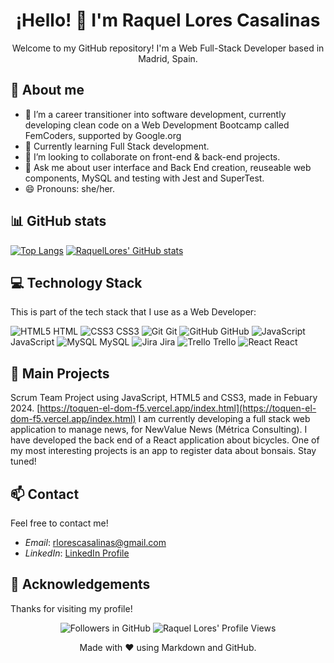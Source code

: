 <!-- Title -->
<h1 align="center">¡Hello! 👋 I'm Raquel Lores Casalinas</h1>

<!-- Description -->
<p align="center"> Welcome to my GitHub repository! I'm a Web Full-Stack Developer based in Madrid, Spain.</p>

<!-- About me Section -->
## 📖 About me

- 🔭 I’m a career transitioner into software development, currently developing clean code on a Web Development Bootcamp called FemCoders, supported by Google.org
- 🌱 Currently learning Full Stack development.
- 👯 I’m looking to collaborate on front-end & back-end projects.
- 💬 Ask me about user interface and Back End creation, reuseable web components, MySQL and testing with Jest and SuperTest.
- 😄 Pronouns: she/her.
  
<!-- Stats Section -->
## 📊 GitHub stats

[![Top Langs](https://github-readme-stats.vercel.app/api/top-langs/?username=raquellores&layout=compact)](https://github.com/raquellores/github-readme-stats)
[![RaquelLores' GitHub stats](https://github-readme-stats.vercel.app/api?username=raquellores)](https://github.com/raquellores/github-readme-stats&include_all_commits=true)

<!-- Technology Stack Section -->
## 💻 Technology Stack

This is part of the tech stack that I use as a Web Developer:

![HTML5](https://img.icons8.com/color/48/000000/html-5.png) HTML
![CSS3](https://img.icons8.com/color/48/000000/css3.png) CSS3
![Git](https://img.icons8.com/color/48/000000/git.png) Git
![GitHub](https://img.icons8.com/material-rounded/48/000000/github.png) GitHub
![JavaScript](https://img.icons8.com/color/48/000000/javascript.png) JavaScript
![MySQL](https://img.icons8.com/color/48/000000/mysql.png) MySQL
![Jira](https://img.icons8.com/color/48/000000/jira.png) Jira
![Trello](https://img.icons8.com/color/48/000000/trello.png) Trello
![React](https://img.icons8.com/plasticine/48/000000/react.png) React


<!-- Main Projects Section -->
## 🚀 Main Projects

Scrum Team Project using JavaScript, HTML5 and CSS3, made in Febuary 2024.
[https://toquen-el-dom-f5.vercel.app/index.html](https://toquen-el-dom-f5.vercel.app/index.html)
I am currently developing a full stack web application to manage news, for NewValue News (Métrica Consulting).
I have developed the back end of a React application about bicycles. One of my most interesting projects is an app to register data about bonsais. Stay tuned!

<!-- Contact Section -->
## 📫 Contact

Feel free to contact me! 

- *Email*: [rlorescasalinas@gmail.com](mailto:rlorescasalinas@gmail.com)
- *LinkedIn*: [LinkedIn Profile](https://www.linkedin.com/in/raquelloreswebfullstackdev/)

<!-- Acknowledgements Section -->
## 🙏 Acknowledgements

Thanks for visiting my profile!
<!-- Badges -->
<p align="center">
  <!-- Followers Badge -->
  <img src="https://img.shields.io/github/followers/RaquelLores?label=Seguir&style=social" alt="Followers in GitHub">
  <!-- Profile Views Badge -->
  <img src="https://komarev.com/ghpvc/?username=RaquelLores&color=brightgreen" alt="Raquel Lores' Profile Views">
</p>
<!-- Footer -->
<footer align="center">
  Made with ❤ using Markdown and GitHub.
</footer>
